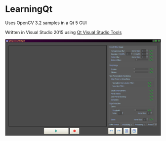 # LearningQt

Uses OpenCV 3.2 samples in a Qt 5 GUI

Written in Visual Studio 2015 using <a href="https://marketplace.visualstudio.com/items?itemName=TheQtCompany.QtVisualStudioTools-19123">Qt Visual Studio Tools</a>


<img src="LearningQt_Screenshot.png">
